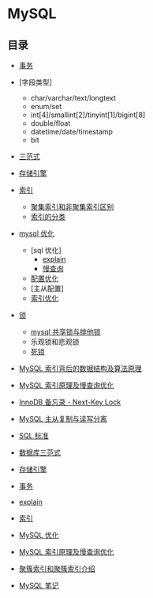 # MySQL

## 目录

- [事务](https://github.com/xianyunyh/PHP-Interview/blob/master/Mysql/%E4%BA%8B%E5%8A%A1.md)

- [字段类型]

  - char/varchar/text/longtext
  - enum/set
  - int[4]/smallint[2]/tinyint[1]/bigint[8]
  - double/float
  - datetime/date/timestamp
  - bit

- [三范式](https://github.com/xianyunyh/PHP-Interview/blob/master/Mysql/MySQL%E4%B8%89%E8%8C%83%E5%BC%8F.md)

- [存储引擎](https://github.com/xianyunyh/PHP-Interview/blob/master/Mysql/%E5%AD%98%E5%82%A8%E5%BC%95%E6%93%8E.md)

- [索引](index.md)

  - [聚集索引和非聚集索引区别](https://blog.csdn.net/zc474235918/article/details/50580639)
  - [索引的分类](https://www.cnblogs.com/luyucheng/p/6289714.html)

- [mysql 优化](http://www.cnblogs.com/luyucheng/p/6323477.html)

  - [sql 优化]
    - [explain](https://github.com/xianyunyh/PHP-Interview/blob/master/Mysql/MySQL%E3%80%90explain%E3%80%91.md)
    - [慢查询](slow-query.md)
  - [配置优化](http://www.cnblogs.com/luyucheng/p/6340076.html)
  - [主从配置]
  - [索引优化](https://github.com/xianyunyh/PHP-Interview/blob/master/Mysql/MySQL%E4%BC%98%E5%8C%96.md)

- [锁](lock.md)

  - [mysql 共享锁与排他锁](http://www.cnblogs.com/boblogsbo/p/5602122.html)
  - 乐观锁和悲观锁
  - [死锁](https://www.cnblogs.com/sivkun/p/7518540.html)

- [MySQL 索引背后的数据结构及算法原理](http://blog.codinglabs.org/articles/theory-of-mysql-index.html)

- [MySQL 索引原理及慢查询优化](https://tech.meituan.com/mysql-index.html)

- [InnoDB 备忘录 - Next-Key Lock](http://zhongmingmao.me/2017/05/19/innodb-next-key-lock/)

- [MySQL 主从复制与读写分离](https://www.cnblogs.com/luckcs/articles/2543607.html)

- [SQL 标准](https://github.com/xianyunyh/PHP-Interview/tree/master/Mysql/SQL标准.md)

- [数据库三范式](https://github.com/xianyunyh/PHP-Interview/tree/master/Mysql/MySQL三范式.md)

- [存储引擎](https://github.com/xianyunyh/PHP-Interview/blob/master/Mysql/%E5%AD%98%E5%82%A8%E5%BC%95%E6%93%8E.md)

- [事务](https://github.com/xianyunyh/PHP-Interview/tree/master/Mysql/事务.md)

- [explain](https://github.com/xianyunyh/PHP-Interview/tree/master/Mysql/MySQL【explain】.md)

- [索引](https://github.com/xianyunyh/PHP-Interview/tree/master/Mysql/索引.md)

- [MySQL 优化](https://github.com/xianyunyh/PHP-Interview/blob/master/Mysql/MySQL%E4%BC%98%E5%8C%96.md)

- [MySQL 索引原理及慢查询优化](https://github.com/xianyunyh/PHP-Interview/tree/master/Mysql/MySQL索引原理及慢查询优化.md)
- [聚簇索引和聚簇索引介绍](https://www.cnblogs.com/Jessy/p/3543063.html)
- [MySQL 笔记](https://github.com/CyC2018/Interview-Notebook/blob/master/notes/MySQL.md)
